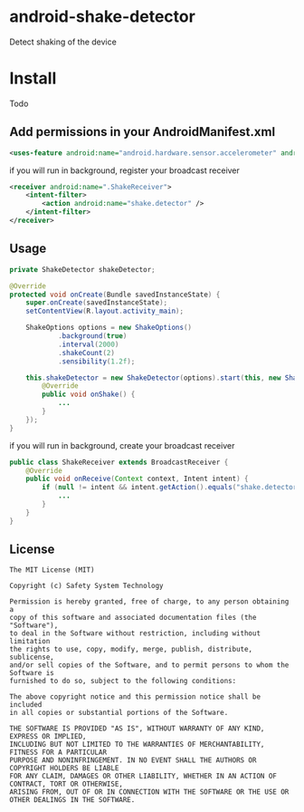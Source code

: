 # android-shake-detector
Detect shaking of the device

# Install
Todo

## Add permissions in your AndroidManifest.xml
```xml
<uses-feature android:name="android.hardware.sensor.accelerometer" android:required="true" />
```
if you will run in background, register your broadcast receiver

```xml
<receiver android:name=".ShakeReceiver">
    <intent-filter>
        <action android:name="shake.detector" />
    </intent-filter>
</receiver>

```


## Usage
  
```java
private ShakeDetector shakeDetector;

@Override
protected void onCreate(Bundle savedInstanceState) {
    super.onCreate(savedInstanceState);
    setContentView(R.layout.activity_main);

    ShakeOptions options = new ShakeOptions()
            .background(true)
            .interval(2000)
            .shakeCount(2)
            .sensibility(1.2f);

    this.shakeDetector = new ShakeDetector(options).start(this, new ShakeCallback() {
        @Override
        public void onShake() {
            ...
        }
    });
}
```
if you will run in background, create your broadcast receiver

```java
public class ShakeReceiver extends BroadcastReceiver {
    @Override
    public void onReceive(Context context, Intent intent) {
        if (null != intent && intent.getAction().equals("shake.detector")) {
            ...
        }
    }
}

```

## License

    The MIT License (MIT)

    Copyright (c) Safety System Technology

    Permission is hereby granted, free of charge, to any person obtaining a 
    copy of this software and associated documentation files (the "Software"), 
    to deal in the Software without restriction, including without limitation 
    the rights to use, copy, modify, merge, publish, distribute, sublicense, 
    and/or sell copies of the Software, and to permit persons to whom the Software is 
    furnished to do so, subject to the following conditions:

    The above copyright notice and this permission notice shall be included 
    in all copies or substantial portions of the Software.

    THE SOFTWARE IS PROVIDED "AS IS", WITHOUT WARRANTY OF ANY KIND, EXPRESS OR IMPLIED, 
    INCLUDING BUT NOT LIMITED TO THE WARRANTIES OF MERCHANTABILITY, FITNESS FOR A PARTICULAR 
    PURPOSE AND NONINFRINGEMENT. IN NO EVENT SHALL THE AUTHORS OR COPYRIGHT HOLDERS BE LIABLE 
    FOR ANY CLAIM, DAMAGES OR OTHER LIABILITY, WHETHER IN AN ACTION OF CONTRACT, TORT OR OTHERWISE,
    ARISING FROM, OUT OF OR IN CONNECTION WITH THE SOFTWARE OR THE USE OR OTHER DEALINGS IN THE SOFTWARE.


